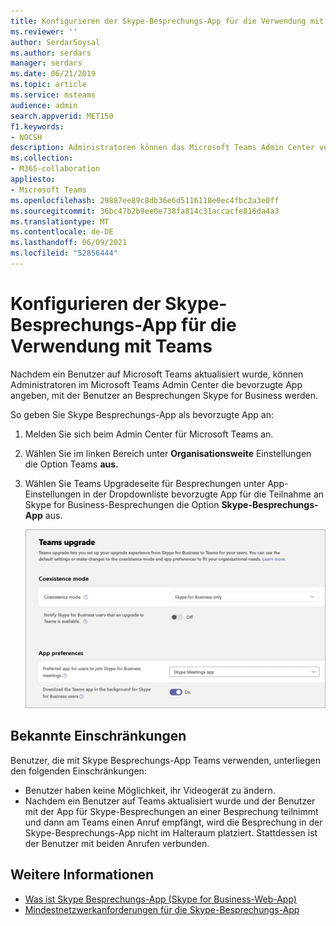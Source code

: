 ```yaml
---
title: Konfigurieren der Skype-Besprechungs-App für die Verwendung mit Teams
ms.reviewer: ''
author: SerdarSoysal
ms.author: serdars
manager: serdars
ms.date: 06/21/2019
ms.topic: article
ms.service: msteams
audience: admin
search.appverid: MET150
f1.keywords:
- NOCSH
description: Administratoren können das Microsoft Teams Admin Center verwenden, um die Skype-Besprechungs-App für die Zusammenarbeit mit Teams
ms.collection:
- M365-collaboration
appliesto:
- Microsoft Teams
ms.openlocfilehash: 29887ee89c8db36e6d5116118e0ec4fbc2a3e0ff
ms.sourcegitcommit: 36bc47b2b9ee0e738fa814c31accacfe816da4a3
ms.translationtype: MT
ms.contentlocale: de-DE
ms.lasthandoff: 06/09/2021
ms.locfileid: "52856444"
---
```

# <a name="configure-the-skype-meetings-app-to-work-with-teams"></a>Konfigurieren der Skype-Besprechungs-App für die Verwendung mit Teams

Nachdem ein Benutzer auf Microsoft Teams aktualisiert wurde, können Administratoren im Microsoft Teams Admin Center die bevorzugte App angeben, mit der Benutzer an Besprechungen Skype for Business werden.

So geben Sie Skype Besprechungs-App als bevorzugte App an:

1. Melden Sie sich beim Admin Center für Microsoft Teams an.
2. Wählen Sie im linken Bereich unter **Organisationsweite** Einstellungen die Option Teams **aus.**
3. Wählen Sie Teams Upgradeseite für Besprechungen unter App-Einstellungen in der  Dropdownliste bevorzugte App für die Teilnahme an Skype for Business-Besprechungen die Option **Skype-Besprechungs-App** aus. 

    ![Wählen Sie bevorzugte App für Benutzer für die Teilnahme an Besprechungen Skype for Business aus.](media/teams-configure-skype-meetings-app-to-work-with-teams-image1.png)

## <a name="known-limitations"></a>Bekannte Einschränkungen

Benutzer, die mit Skype Besprechungs-App Teams verwenden, unterliegen den folgenden Einschränkungen:

- Benutzer haben keine Möglichkeit, ihr Videogerät zu ändern.
- Nachdem ein Benutzer auf Teams aktualisiert wurde und der Benutzer mit der App für Skype-Besprechungen an einer Besprechung teilnimmt und dann am Teams einen Anruf empfängt, wird die Besprechung in der Skype-Besprechungs-App nicht im Halteraum platziert. Stattdessen ist der Benutzer mit beiden Anrufen verbunden.

## <a name="more-information"></a>Weitere Informationen

- [Was ist Skype Besprechungs-App (Skype for Business-Web-App)](https://support.office.microsoft.com/article/what-is-skype-meetings-app-skype-for-business-web-app-1ff3d412-718a-4982-8ff2-a4992608cdb5)
- [Mindestnetzwerkanforderungen für die Skype-Besprechungs-App](/previous-versions/office/communications/mt845808(v=ocs.16))